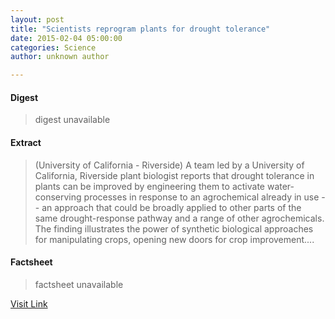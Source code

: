 ```yaml
---
layout: post
title: "Scientists reprogram plants for drought tolerance"
date: 2015-02-04 05:00:00
categories: Science
author: unknown author

---
```



#### Digest
>digest unavailable

#### Extract
>(University of California - Riverside) A team led by a University of California, Riverside plant biologist reports that drought tolerance in plants can be improved by engineering them to activate water-conserving processes in response to an agrochemical already in use -- an approach that could be broadly applied to other parts of the same drought-response pathway and a range of other agrochemicals. The finding illustrates the power of synthetic biological approaches for manipulating crops, opening new doors for crop improvement....

#### Factsheet
>factsheet unavailable

[Visit Link](http://www.eurekalert.org/pub_releases/2015-02/uoc--srp020315.php)


